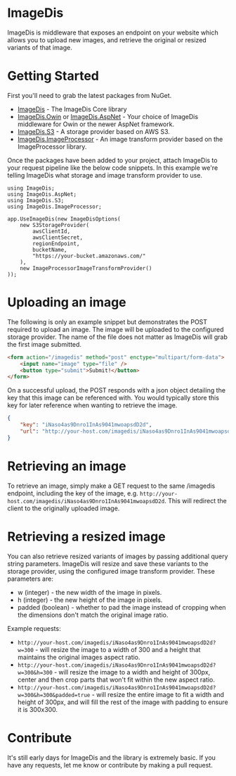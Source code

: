 # ImageDis

ImageDis is middleware that exposes an endpoint on your website which allows you to upload new images, and retrieve the original or resized variants of that image.


# Getting Started

First you'll need to grab the latest packages from NuGet.

* [ImageDis](https://www.nuget.org/packages/ImageDis/) - The ImageDis Core library
* [ImageDis.Owin](https://www.nuget.org/packages/ImageDis.Owin/) or [ImageDis.AspNet](https://www.nuget.org/packages/ImageDis.AspNet/) - Your choice of ImageDis middleware for Owin or the newer AspNet framework.
* [ImageDis.S3](https://www.nuget.org/packages/ImageDis.S3/) - A storage provider based on AWS S3.
* [ImageDis.ImageProcessor](https://www.nuget.org/packages/ImageDis.ImageProcessor/) - An image transform provider based on the ImageProcessor library.

Once the packages have been added to your project, attach ImageDis to your request pipeline like the below code snippets. In this example we're telling ImageDis what storage and image transform provider to use.

```
using ImageDis;
using ImageDis.AspNet;
using ImageDis.S3;
using ImageDis.ImageProcessor;
```

```
app.UseImageDis(new ImageDisOptions(
    new S3StorageProvider(
        awsClientId,
        awsClientSecret, 
        regionEndpoint, 
        bucketName, 
        "https://your-bucket.amazonaws.com/"
    ),
    new ImageProcessorImageTransformProvider()
));
```


# Uploading an image

The following is only an example snippet but demonstrates the POST required to upload an image. The image will be uploaded to the configured storage provider. The name of the file does not matter as ImageDis will grab the first image submitted.

```html
<form action="/imagedis" method="post" enctype="multipart/form-data">
    <input name="image" type="file" />
    <button type="submit">Submit!</button>
</form>
```

On a successful upload, the POST responds with a json object detailing the key that this image can be referenced with. You would typically store this key for later reference when wanting to retrieve the image.

```json
{
    "key": "iNaso4as9Dnro1InAs9041mwoapsdD2d",
    "url": "http://your-host.com/imagedis/iNaso4as9Dnro1InAs9041mwoapsdD2d"
}
```


# Retrieving an image

To retrieve an image, simply make  a GET request to the same /imagedis endpoint, including the key of the image, e.g. ```http://your-host.com/imagedis/iNaso4as9Dnro1InAs9041mwoapsdD2d```. This will redirect the client to the originally uploaded image.


# Retrieving a resized image

You can also retrieve resized variants of images by passing additional query string parameters. ImageDis will resize and save these variants to the storage provider, using the configured image transform provider. These parameters are:
* w (integer) - the new width of the image in pixels.
* h (integer) - the new height of the image in pixels.
* padded (boolean) - whether to pad the image instead of cropping when the dimensions don't match the original image ratio.

Example requests:
* ```http://your-host.com/imagedis/iNaso4as9Dnro1InAs9041mwoapsdD2d?w=300``` - will resize the image to a width of 300 and a height that maintains the original images aspect ratio.
* ```http://your-host.com/imagedis/iNaso4as9Dnro1InAs9041mwoapsdD2d?w=300&h=300``` - will resize the image to a width and height of 300px, center and then crop parts that won't fit within the new aspect ratio.
* ```http://your-host.com/imagedis/iNaso4as9Dnro1InAs9041mwoapsdD2d?w=300&h=300&padded=true``` - will resize the entire image to fit a width and height of 300px, and will fill the rest of the image with padding to ensure it is 300x300.


# Contribute
It's still early days for ImageDis and the library is extremely basic. If you have any requests, let me know or contribute by making a pull request.
